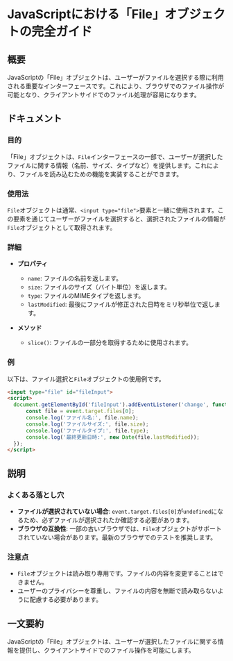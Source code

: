 <!--
Meta Description: # JavaScriptにおける「File」オブジェクトの完全ガイド ## 概要 JavaScriptの「File」オブジェクトは、ユーザーがファイルを選択する際に利用される重要なインターフェースです。これにより、ブラウザでのファイル操作が可能となり、クライアントサイドでのファイル処理が容易になりま...
Meta Keywords: file, type, console, log, オブジェクトは
-->

# JavaScriptにおける「File」オブジェクトの完全ガイド

## 概要
JavaScriptの「File」オブジェクトは、ユーザーがファイルを選択する際に利用される重要なインターフェースです。これにより、ブラウザでのファイル操作が可能となり、クライアントサイドでのファイル処理が容易になります。

## ドキュメント
### 目的
「File」オブジェクトは、`File`インターフェースの一部で、ユーザーが選択したファイルに関する情報（名前、サイズ、タイプなど）を提供します。これにより、ファイルを読み込むための機能を実装することができます。

### 使用法
`File`オブジェクトは通常、`<input type="file">`要素と一緒に使用されます。この要素を通じてユーザーがファイルを選択すると、選択されたファイルの情報が`File`オブジェクトとして取得されます。

### 詳細
- **プロパティ**
  - `name`: ファイルの名前を返します。
  - `size`: ファイルのサイズ（バイト単位）を返します。
  - `type`: ファイルのMIMEタイプを返します。
  - `lastModified`: 最後にファイルが修正された日時をミリ秒単位で返します。

- **メソッド**
  - `slice()`: ファイルの一部分を取得するために使用されます。

### 例
以下は、ファイル選択と`File`オブジェクトの使用例です。

```html
<input type="file" id="fileInput">
<script>
  document.getElementById('fileInput').addEventListener('change', function(event) {
      const file = event.target.files[0];
      console.log('ファイル名:', file.name);
      console.log('ファイルサイズ:', file.size);
      console.log('ファイルタイプ:', file.type);
      console.log('最終更新日時:', new Date(file.lastModified));
  });
</script>
```

## 説明
### よくある落とし穴
- **ファイルが選択されていない場合**: `event.target.files[0]`が`undefined`になるため、必ずファイルが選択されたか確認する必要があります。
- **ブラウザの互換性**: 一部の古いブラウザでは、`File`オブジェクトがサポートされていない場合があります。最新のブラウザでのテストを推奨します。

### 注意点
- `File`オブジェクトは読み取り専用です。ファイルの内容を変更することはできません。
- ユーザーのプライバシーを尊重し、ファイルの内容を無断で読み取らないように配慮する必要があります。

## 一文要約
JavaScriptの「File」オブジェクトは、ユーザーが選択したファイルに関する情報を提供し、クライアントサイドでのファイル操作を可能にします。